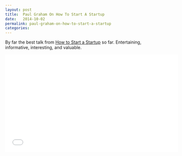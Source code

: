 ```yaml
---
layout: post
title:  Paul Graham On How To Start A Startup
date:   2014-10-02
permalink: paul-graham-on-how-to-start-a-startup
categories:
---
```


By far the best talk from [How to Start a Startup](http://startupclass.samaltman.com/) so far. Entertaining, informative, interesting, and valuable.

<iframe width="560" height="315" src="//www.youtube.com/embed/ii1jcLg-eIQ" frameborder="0" allowfullscreen></iframe>
